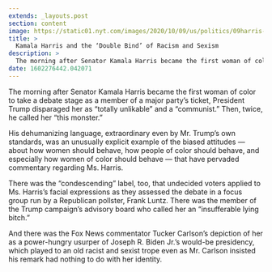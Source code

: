 ```yaml
--- 
extends: _layouts.post 
section: content 
image: https://static01.nyt.com/images/2020/10/09/us/politics/09harris-racism1/09harris-racism1-facebookJumbo.jpg 
title: > 
  Kamala Harris and the ‘Double Bind’ of Racism and Sexism 
description: > 
  The morning after Senator Kamala Harris became the first woman of color to take a debate stage as a member of a major party’s ticket, President Trump disparaged her as “totally unlikable” and a “communist.” Then, twice, he called her “this monster.”His dehumanizing language, extraordinary even by Mr. Trump’s own standards, was an unusually explicit example of the biased attitudes — about how women should behave, how people of color should behave, and especially how women of color should behave — that have pervaded commentary regarding Ms. Harris.There was the “condescending” label, too, that undecided voters applied to Ms. Harris’s facial expressions as they assessed the debate in a focus group run by a Republican pollster, Frank Luntz.There was the member of the Trump campaign’s advisory board who called her an “insufferable lying bitch.”And there was the Fox News commentator Tucker Carlson’s depiction of her as a power-hungry usurper of Joseph R. Biden Jr.’s would-be presidency, which played to an old racist and sexist trope even as Mr. Carlson insisted his remark had nothing to do with her identity. 
date: 1602276442.042071 
--- 
```

The morning after Senator Kamala Harris became the first woman of color to take a debate stage as a member of a major party’s ticket, President Trump disparaged her as “totally unlikable” and a “communist.” Then, twice, he called her “this monster.”

His dehumanizing language, extraordinary even by Mr. Trump’s own standards, was an unusually explicit example of the biased attitudes — about how women should behave, how people of color should behave, and especially how women of color should behave — that have pervaded commentary regarding Ms. Harris.

There was the “condescending” label, too, that undecided voters applied to Ms. Harris’s facial expressions as they assessed the debate in a focus group run by a Republican pollster, Frank Luntz. There was the member of the Trump campaign’s advisory board who called her an “insufferable lying bitch.”

And there was the Fox News commentator Tucker Carlson’s depiction of her as a power-hungry usurper of Joseph R. Biden Jr.’s would-be presidency, which played to an old racist and sexist trope even as Mr. Carlson insisted his remark had nothing to do with her identity.